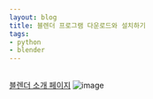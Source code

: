 ```yaml
---
layout: blog
title: 블렌더 프로그램 다운로드와 설치하기
tags:
- python
- blender
---
```


##    
[블렌더 소개 페이지](https://docs.blender.org/manual)
![image](https://user-images.githubusercontent.com/44631748/236799466-be9296e5-49d6-4ee6-837c-15ed92cc0d5f.png)
